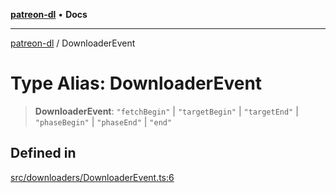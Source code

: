 [**patreon-dl**](../README.md) • **Docs**

***

[patreon-dl](../README.md) / DownloaderEvent

# Type Alias: DownloaderEvent

> **DownloaderEvent**: `"fetchBegin"` \| `"targetBegin"` \| `"targetEnd"` \| `"phaseBegin"` \| `"phaseEnd"` \| `"end"`

## Defined in

[src/downloaders/DownloaderEvent.ts:6](https://github.com/patrickkfkan/patreon-dl/blob/3799c917b21e82ba47bd4fda974130f074846e4a/src/downloaders/DownloaderEvent.ts#L6)

